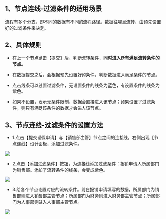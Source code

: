## 1、节点连线-过滤条件的适用场景
流程有多个分支，即不同的数据有不同的流程路径。数据往哪里流转，由预先设置好的过滤条件来决定。

## 2、具体规则
* 在上一个节点点击【提交】后，判断流转条件，**同时进入所有满足流转条件的节点。**

* 在数据提交之后，会根据预先设置好的条件，判断数据进入满足条件的节点。

* 点击线条可以设置过滤条件，无设置条件的线条为蓝色，有设置条件的线条为紫色。

* 如果不设置，表示无条件限制，数据会直接进入该节点；如果设置了过滤条件，则只有满足该条件的数据才会进入该节点。

## 3、节点连线-过滤条件的设置方法

* 1.点击【提交请假申请】与【销售部主管】节点之间的连接线，右侧出现【节点连线】设计面板，添加过滤条件。

![](../img/7-1-2i1.png)

* 2.点击【添加过滤条件】按钮，为连接线添加过滤条件：报销申请人所属部门为销售部。添加了流转条件的线条，会变成紫色。

![](../img/7-1-2i2.png)

* 3.给各个节点设置对应的流转条件。则在报销申请填写的数据，所属部门为销售部则进入销售部主管节点；所属部门为财务则进入财务部主管节点；所属部门为人事部则进入人事部主管节点。

![](../img/7-1-2i3.png)
